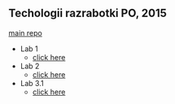 ## Techologii razrabotki PO, 2015

[main repo](https://github.com/vsergeenko/po20151110svn)

* Lab 1
  + [click here](https://github.com/vsergeenko/po20151110svn/tree/master/lab1)
* Lab 2
  + [click here](https://github.com/vsergeenko/po20151110svn/tree/pwd-env-so)
* Lab 3.1
  + [click here](https://github.com/vsergeenko/po20151110svn/tree/lab31/lab31/iproute2)
